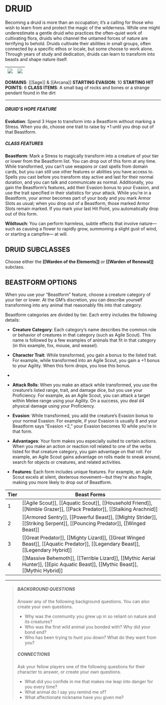 # DRUID

Becoming a druid is more than an occupation; it’s a calling for those who wish to learn from and protect the magic of the wilderness. While one might underestimate a gentle druid who practices the often-quiet work of cultivating flora, druids who channel the untamed forces of nature are terrifying to behold. Druids cultivate their abilities in small groups, often connected by a specific ethos or locale, but some choose to work alone. Through years of study and dedication, druids can learn to transform into beasts and shape nature itself.

| ![](sage.png) | ![](arcana.png) |
| -------------- | ------------- |

**DOMAINS**: [[Sage]] & [[Arcana]]
**STARTING EVASION**: 10
**STARTING HIT POINTS**: 6
**CLASS ITEMS**: A small bag of rocks and bones or a strange pendant found in the dirt

---

##### DRUID’S HOPE FEATURE

**Evolution**: Spend 3 Hope to transform into a Beastform without marking a Stress. When you do, choose one trait to raise by +1 until you drop out of that Beastform.

##### CLASS FEATURES

**Beastform**: Mark a Stress to magically transform into a creature of your tier or lower from the Beastform list. You can drop out of this form at any time. While transformed, you can’t use weapons or cast spells from domain cards, but you can still use other features or abilities you have access to. Spells you cast before you transform stay active and last for their normal duration, and you can talk and communicate as normal. Additionally, you gain the Beastform’s features, add their Evasion bonus to your Evasion, and use the trait specified in their statistics for your attack. While you’re in a Beastform, your armor becomes part of your body and you mark Armor Slots as usual; when you drop out of a Beastform, those marked Armor Slots remain marked. If you mark your last Hit Point, you automatically drop out of this form.

**Wildtouch**: You can perform harmless, subtle effects that involve nature—such as causing a flower to rapidly grow, summoning a slight gust of wind, or starting a campfire— at will.

## DRUID SUBCLASSES

Choose either the **[[Warden of the Elements]]** or **[[Warden of Renewal]]** subclass.

## BEASTFORM OPTIONS
When you use your “Beastform” feature, choose a creature category of your tier or lower. At the GM’s discretion, you can describe yourself transforming into any animal that reasonably fits into that category.

Beastform categories are divided by tier. Each entry includes the following details:

- **Creature Category**: Each category’s name describes the common role or behavior of creatures in that category (such as Agile Scout). This name is followed by a few examples of animals that fit in that category (in this example, fox, mouse, and weasel).
- **Character Trait**: While transformed, you gain a bonus to the listed trait. For example, while transformed into an Agile Scout, you gain a +1 bonus to your Agility. When this form drops, you lose this bonus.
- 
- **Attack Rolls**: When you make an attack while transformed, you use the creature’s listed range, trait, and damage dice, but you use your Proficiency. For example, as an Agile Scout, you can attack a target within Melee range using your Agility. On a success, you deal d4 physical damage using your Proficiency.

- **Evasion**: While transformed, you add the creature’s Evasion bonus to your normal Evasion. For example, if your Evasion is usually 8 and your Beastform says “Evasion +2,” your Evasion becomes 10 while you’re in that form.

- **Advantages**: Your form makes you especially suited to certain actions. When you make an action or reaction roll related to one of the verbs listed for that creature category, you gain advantage on that roll. For example, an Agile Scout gains advantage on rolls made to sneak around, search for objects or creatures, and related activities.
- **Features**: Each form includes unique features. For example, an Agile Scout excels at silent, dexterous movement—but they’re also fragile, making you more likely to drop out of Beastform.

| Tier | Beast Forms                                                                                                                    |
| ---- | ------------------------------------------------------------------------------------------------------------------------------ |
| 1    | [[Agile Scout]], [[Aquatic Scout]], [[Household Friend]], [[Nimble Grazer]], [[Pack Predator]], [[Stalking Arachnid]]          |
| 2    | [[Armored Sentry]], [[Powerful Beast]], [[Mighty Strider]], [[Striking Serpent]], [[Pouncing Predator]], [[Winged Beast]]      |
| 3    | [[Great Predator]], [[Mighty Lizard]], [[Great Winged Beast]], [[Aquatic Predator]], [[Legendary Beast]], [[Legendary Hybrid]] | 
| 4    | [[Massive Behemoth]], [[Terrible Lizard]], [[Mythic Aerial Hunter]], [[Epic Aquatic Beast]], [[Mythic Beast]], [[Mythic Hybrid]]                                                                                                                               |

---

> ##### BACKGROUND QUESTIONS
> Answer any of the following background questions. You can also create your own questions.
> - Why was the community you grew up in so reliant on nature and its creatures?
> - Who was the first wild animal you bonded with? Why did your bond end?
> - Who has been trying to hunt you down? What do they want from you?
> 
> ##### CONNECTIONS
> Ask your fellow players one of the following questions for their character to answer, or create your own questions.
> - What did you confide in me that makes me leap into danger for you every time?
> - What animal do I say you remind me of?
> - What affectionate nickname have you given me?
